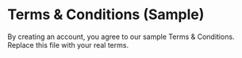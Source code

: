 # Terms & Conditions (Sample)
By creating an account, you agree to our sample Terms & Conditions. Replace this file with your real terms.
